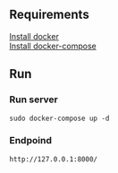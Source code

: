 ## Requirements

[Install docker](https://docs.docker.com/install/)   
[Install docker-compose](https://docs.docker.com/compose/install/)

## Run

### Run server

    sudo docker-compose up -d
   
### Endpoind

    http://127.0.0.1:8000/
